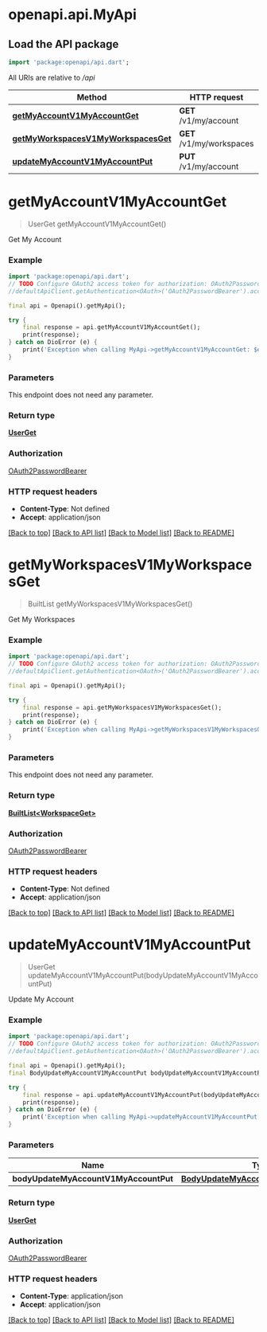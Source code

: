 # openapi.api.MyApi

## Load the API package
```dart
import 'package:openapi/api.dart';
```

All URIs are relative to */api*

Method | HTTP request | Description
------------- | ------------- | -------------
[**getMyAccountV1MyAccountGet**](MyApi.md#getmyaccountv1myaccountget) | **GET** /v1/my/account | Get My Account
[**getMyWorkspacesV1MyWorkspacesGet**](MyApi.md#getmyworkspacesv1myworkspacesget) | **GET** /v1/my/workspaces | Get My Workspaces
[**updateMyAccountV1MyAccountPut**](MyApi.md#updatemyaccountv1myaccountput) | **PUT** /v1/my/account | Update My Account


# **getMyAccountV1MyAccountGet**
> UserGet getMyAccountV1MyAccountGet()

Get My Account

### Example
```dart
import 'package:openapi/api.dart';
// TODO Configure OAuth2 access token for authorization: OAuth2PasswordBearer
//defaultApiClient.getAuthentication<OAuth>('OAuth2PasswordBearer').accessToken = 'YOUR_ACCESS_TOKEN';

final api = Openapi().getMyApi();

try {
    final response = api.getMyAccountV1MyAccountGet();
    print(response);
} catch on DioError (e) {
    print('Exception when calling MyApi->getMyAccountV1MyAccountGet: $e\n');
}
```

### Parameters
This endpoint does not need any parameter.

### Return type

[**UserGet**](UserGet.md)

### Authorization

[OAuth2PasswordBearer](../README.md#OAuth2PasswordBearer)

### HTTP request headers

 - **Content-Type**: Not defined
 - **Accept**: application/json

[[Back to top]](#) [[Back to API list]](../README.md#documentation-for-api-endpoints) [[Back to Model list]](../README.md#documentation-for-models) [[Back to README]](../README.md)

# **getMyWorkspacesV1MyWorkspacesGet**
> BuiltList<WorkspaceGet> getMyWorkspacesV1MyWorkspacesGet()

Get My Workspaces

### Example
```dart
import 'package:openapi/api.dart';
// TODO Configure OAuth2 access token for authorization: OAuth2PasswordBearer
//defaultApiClient.getAuthentication<OAuth>('OAuth2PasswordBearer').accessToken = 'YOUR_ACCESS_TOKEN';

final api = Openapi().getMyApi();

try {
    final response = api.getMyWorkspacesV1MyWorkspacesGet();
    print(response);
} catch on DioError (e) {
    print('Exception when calling MyApi->getMyWorkspacesV1MyWorkspacesGet: $e\n');
}
```

### Parameters
This endpoint does not need any parameter.

### Return type

[**BuiltList&lt;WorkspaceGet&gt;**](WorkspaceGet.md)

### Authorization

[OAuth2PasswordBearer](../README.md#OAuth2PasswordBearer)

### HTTP request headers

 - **Content-Type**: Not defined
 - **Accept**: application/json

[[Back to top]](#) [[Back to API list]](../README.md#documentation-for-api-endpoints) [[Back to Model list]](../README.md#documentation-for-models) [[Back to README]](../README.md)

# **updateMyAccountV1MyAccountPut**
> UserGet updateMyAccountV1MyAccountPut(bodyUpdateMyAccountV1MyAccountPut)

Update My Account

### Example
```dart
import 'package:openapi/api.dart';
// TODO Configure OAuth2 access token for authorization: OAuth2PasswordBearer
//defaultApiClient.getAuthentication<OAuth>('OAuth2PasswordBearer').accessToken = 'YOUR_ACCESS_TOKEN';

final api = Openapi().getMyApi();
final BodyUpdateMyAccountV1MyAccountPut bodyUpdateMyAccountV1MyAccountPut = ; // BodyUpdateMyAccountV1MyAccountPut | 

try {
    final response = api.updateMyAccountV1MyAccountPut(bodyUpdateMyAccountV1MyAccountPut);
    print(response);
} catch on DioError (e) {
    print('Exception when calling MyApi->updateMyAccountV1MyAccountPut: $e\n');
}
```

### Parameters

Name | Type | Description  | Notes
------------- | ------------- | ------------- | -------------
 **bodyUpdateMyAccountV1MyAccountPut** | [**BodyUpdateMyAccountV1MyAccountPut**](BodyUpdateMyAccountV1MyAccountPut.md)|  | [optional] 

### Return type

[**UserGet**](UserGet.md)

### Authorization

[OAuth2PasswordBearer](../README.md#OAuth2PasswordBearer)

### HTTP request headers

 - **Content-Type**: application/json
 - **Accept**: application/json

[[Back to top]](#) [[Back to API list]](../README.md#documentation-for-api-endpoints) [[Back to Model list]](../README.md#documentation-for-models) [[Back to README]](../README.md)

